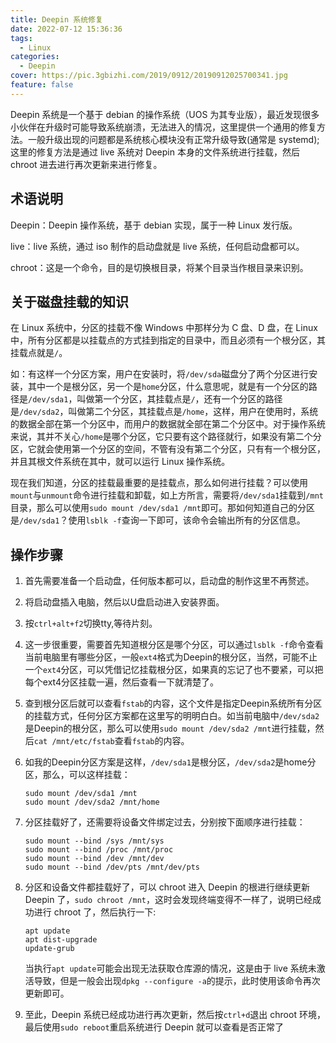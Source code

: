 ```yaml
---
title: Deepin 系统修复
date: 2022-07-12 15:36:36
tags:
  - Linux
categories:
  - Deepin
cover: https://pic.3gbizhi.com/2019/0912/20190912025700341.jpg
feature: false
---
```


Deepin 系统是一个基于 debian 的操作系统（UOS 为其专业版），最近发现很多小伙伴在升级时可能导致系统崩溃，无法进入的情况，这里提供一个通用的修复方法。一般升级出现的问题都是系统核心模块没有正常升级导致(通常是 systemd);这里的修复方法是通过 live 系统对 Deepin 本身的文件系统进行挂载，然后 chroot 进去进行再次更新来进行修复。

## 术语说明

Deepin：Deepin 操作系统，基于 debian 实现，属于一种 Linux 发行版。

live：live 系统，通过 iso 制作的启动盘就是 live 系统，任何启动盘都可以。

chroot：这是一个命令，目的是切换根目录，将某个目录当作根目录来识别。

## 关于磁盘挂载的知识

在 Linux 系统中，分区的挂载不像 Windows 中那样分为 C 盘、D 盘，在 Linux 中，所有分区都是以挂载点的方式挂到指定的目录中，而且必须有一个根分区，其挂载点就是`/`。

如：有这样一个分区方案，用户在安装时，将`/dev/sda`磁盘分了两个分区进行安装，其中一个是根分区，另一个是`home`分区，什么意思呢，就是有一个分区的路径是`/dev/sda1`，叫做第一个分区，其挂载点是`/`，还有一个分区的路径是`/dev/sda2`，叫做第二个分区，其挂载点是`/home`，这样，用户在使用时，系统的数据全部在第一个分区中，而用户的数据就全部在第二个分区中。对于操作系统来说，其并不关心`/home`是哪个分区，它只要有这个路径就行，如果没有第二个分区，它就会使用第一个分区的空间，不管有没有第二个分区，只有有一个根分区，并且其根文件系统在其中，就可以运行 Linux 操作系统。

现在我们知道，分区的挂载最重要的是挂载点，那么如何进行挂载？可以使用`mount`与`unmount`命令进行挂载和卸载，如上方所言，需要将`/dev/sda1`挂载到`/mnt`目录，那么可以使用`sudo mount /dev/sda1 /mnt`即可。那如何知道自己的分区是`/dev/sda1`？使用`lsblk -f`查询一下即可，该命令会输出所有的分区信息。

## 操作步骤

1. 首先需要准备一个启动盘，任何版本都可以，启动盘的制作这里不再赘述。
2. 将启动盘插入电脑，然后以U盘启动进入安装界面。
3. 按`ctrl+alt+f2`切换tty,等待片刻。
4. 这一步很重要，需要首先知道根分区是哪个分区，可以通过`lsblk -f`命令查看当前电脑里有哪些分区，一般`ext4`格式为Deepin的根分区，当然，可能不止一个`ext4`分区，可以凭借记忆挂载根分区，如果真的忘记了也不要紧，可以把每个ext4分区挂载一遍，然后查看一下就清楚了。
5. 查到根分区后就可以查看`fstab`的内容，这个文件是指定Deepin系统所有分区的挂载方式，任何分区方案都在这里写的明明白白。如当前电脑中`/dev/sda2`是Deepin的根分区，那么可以使用`sudo mount /dev/sda2 /mnt`进行挂载，然后`cat /mnt/etc/fstab`查看`fstab`的内容。
6. 如我的Deepin分区方案是这样，`/dev/sda1`是根分区，`/dev/sda2`是home分区，那么，可以这样挂载：

   ```shell
   sudo mount /dev/sda1 /mnt
   sudo mount /dev/sda2 /mnt/home
   ```

7. 分区挂载好了，还需要将设备文件绑定过去，分别按下面顺序进行挂载：

   ```shell
   sudo mount --bind /sys /mnt/sys
   sudo mount --bind /proc /mnt/proc
   sudo mount --bind /dev /mnt/dev
   sudo mount --bind /dev/pts /mnt/dev/pts
   ```

8. 分区和设备文件都挂载好了，可以 chroot 进入 Deepin 的根进行继续更新 Deepin 了，`sudo chroot /mnt`，这时会发现终端变得不一样了，说明已经成功进行 chroot 了，然后执行一下:

   ```shell
   apt update
   apt dist-upgrade
   update-grub
   ```

   当执行`apt update`可能会出现无法获取仓库源的情况，这是由于 live 系统未激活导致，但是一般会出现`dpkg --configure -a`的提示，此时使用该命令再次更新即可。
9. 至此，Deepin 系统已经成功进行再次更新，然后按`ctrl+d`退出 chroot 环境，最后使用`sudo reboot`重启系统进行 Deepin 就可以查看是否正常了
